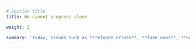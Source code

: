```yaml
---
# Section title
title: We cannot progress alone

weight: 2

summary: 'Today, issues such as **refugee crises**, **fake news**, **online safety** and **climate change** are not being sufficiently solved. Society needs to get much better at addressing such **challenges**. Across all boundaries. It is urgent as the **pace of change** is increasing. '
---
```

